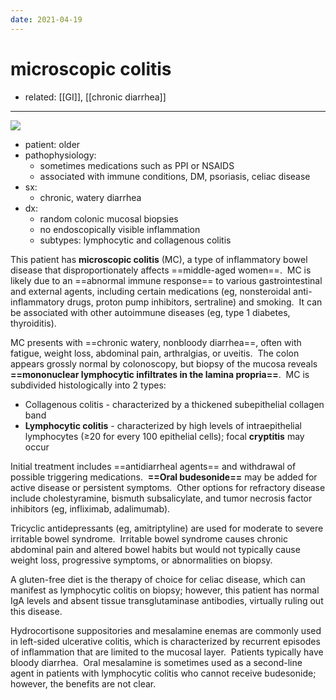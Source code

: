 ```yaml
---
date: 2021-04-19
---
```


# microscopic colitis

- related: [[GI]], [[chronic diarrhea]]
---

![](https://photos.thisispiggy.com/file/wikiFiles/20220809205457.png)

- patient: older
- pathophysiology:
	- sometimes medications such as PPI or NSAIDS
	- associated with immune conditions, DM, psoriasis, celiac disease
- sx:
	- chronic, watery diarrhea
- dx:
	- random colonic mucosal biopsies
	- no endoscopically visible inflammation
	- subtypes: lymphocytic and collagenous colitis

This patient has **microscopic colitis** (MC), a type of inflammatory bowel disease that disproportionately affects ==middle-aged women==.  MC is likely due to an ==abnormal immune response== to various gastrointestinal and external agents, including certain medications (eg, nonsteroidal anti-inflammatory drugs, proton pump inhibitors, sertraline) and smoking.  It can be associated with other autoimmune diseases (eg, type 1 diabetes, thyroiditis).

MC presents with ==chronic watery, nonbloody diarrhea==, often with fatigue, weight loss, abdominal pain, arthralgias, or uveitis.  The colon appears grossly normal by colonoscopy, but biopsy of the mucosa reveals **==mononuclear lymphocytic infiltrates in the lamina propria==**.  MC is subdivided histologically into 2 types:

- Collagenous colitis - characterized by a thickened subepithelial collagen band
- **Lymphocytic colitis** - characterized by high levels of intraepithelial lymphocytes (≥20 for every 100 epithelial cells); focal **cryptitis** may occur

Initial treatment includes ==antidiarrheal agents== and withdrawal of possible triggering medications.  **==Oral budesonide==** may be added for active disease or persistent symptoms.  Other options for refractory disease include cholestyramine, bismuth subsalicylate, and tumor necrosis factor inhibitors (eg, infliximab, adalimumab).

Tricyclic antidepressants (eg, amitriptyline) are used for moderate to severe irritable bowel syndrome.  Irritable bowel syndrome causes chronic abdominal pain and altered bowel habits but would not typically cause weight loss, progressive symptoms, or abnormalities on biopsy.

A gluten-free diet is the therapy of choice for celiac disease, which can manifest as lymphocytic colitis on biopsy; however, this patient has normal IgA levels and absent tissue transglutaminase antibodies, virtually ruling out this disease.

Hydrocortisone suppositories and mesalamine enemas are commonly used in left-sided ulcerative colitis, which is characterized by recurrent episodes of inflammation that are limited to the mucosal layer.  Patients typically have bloody diarrhea.  Oral mesalamine is sometimes used as a second-line agent in patients with lymphocytic colitis who cannot receive budesonide; however, the benefits are not clear.
